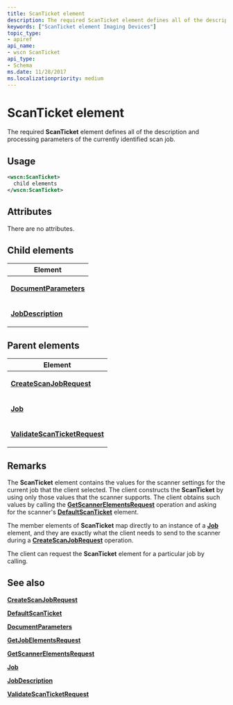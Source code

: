 ```yaml
---
title: ScanTicket element
description: The required ScanTicket element defines all of the description and processing parameters of the currently identified scan job.
keywords: ["ScanTicket element Imaging Devices"]
topic_type:
- apiref
api_name:
- wscn ScanTicket
api_type:
- Schema
ms.date: 11/28/2017
ms.localizationpriority: medium
---
```


# ScanTicket element


The required **ScanTicket** element defines all of the description and processing parameters of the currently identified scan job.

## Usage

```xml
<wscn:ScanTicket>
  child elements
</wscn:ScanTicket>
```

## Attributes

There are no attributes.

## Child elements


<table>
<colgroup>
<col width="100%" />
</colgroup>
<thead>
<tr class="header">
<th>Element</th>
</tr>
</thead>
<tbody>
<tr class="odd">
<td><p><a href="documentparameters.md" data-raw-source="[&lt;strong&gt;DocumentParameters&lt;/strong&gt;](documentparameters.md)"><strong>DocumentParameters</strong></a></p></td>
</tr>
<tr class="even">
<td><p><a href="jobdescription.md" data-raw-source="[&lt;strong&gt;JobDescription&lt;/strong&gt;](jobdescription.md)"><strong>JobDescription</strong></a></p></td>
</tr>
</tbody>
</table>

## Parent elements


<table>
<colgroup>
<col width="100%" />
</colgroup>
<thead>
<tr class="header">
<th>Element</th>
</tr>
</thead>
<tbody>
<tr class="odd">
<td><p><a href="createscanjobrequest.md" data-raw-source="[&lt;strong&gt;CreateScanJobRequest&lt;/strong&gt;](createscanjobrequest.md)"><strong>CreateScanJobRequest</strong></a></p></td>
</tr>
<tr class="even">
<td><p><a href="job.md" data-raw-source="[&lt;strong&gt;Job&lt;/strong&gt;](job.md)"><strong>Job</strong></a></p></td>
</tr>
<tr class="odd">
<td><p><a href="validatescanticketrequest.md" data-raw-source="[&lt;strong&gt;ValidateScanTicketRequest&lt;/strong&gt;](validatescanticketrequest.md)"><strong>ValidateScanTicketRequest</strong></a></p></td>
</tr>
</tbody>
</table>

## Remarks

The **ScanTicket** element contains the values for the scanner settings for the current job that the client selected. The client constructs the **ScanTicket** by using only those values that the scanner supports. The client obtains such values by calling the [**GetScannerElementsRequest**](getscannerelementsrequest.md) operation and asking for the scanner's [**DefaultScanTicket**](defaultscanticket.md) element.

The member elements of **ScanTicket** map directly to an instance of a [**Job**](job.md) element, and they are exactly what the client needs to send to the scanner during a [**CreateScanJobRequest**](createscanjobrequest.md) operation.

The client can request the **ScanTicket** element for a particular job by calling.

## See also


[**CreateScanJobRequest**](createscanjobrequest.md)

[**DefaultScanTicket**](defaultscanticket.md)

[**DocumentParameters**](documentparameters.md)

[**GetJobElementsRequest**](getjobelementsrequest.md)

[**GetScannerElementsRequest**](getscannerelementsrequest.md)

[**Job**](job.md)

[**JobDescription**](jobdescription.md)

[**ValidateScanTicketRequest**](validatescanticketrequest.md)

 

 






